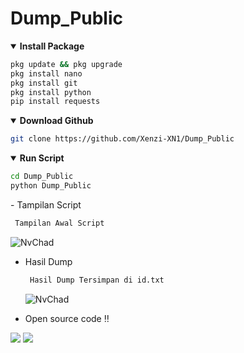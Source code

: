 # Dump_Public

<details open>
  <summary><strong> Install Package</strong></summary>

  ```bash
  pkg update && pkg upgrade
  pkg install nano
  pkg install git
  pkg install python
  pip install requests
  ```
  </details>
  <details open>
  <summary><strong> Download Github </strong></summary>

  ```bash
  git clone https://github.com/Xenzi-XN1/Dump_Public
  ```
  </details>
  <details open>
  <summary><strong> Run Script </strong></summary>

  ```bash
  cd Dump_Public
  python Dump_Public
  ```
  </details>
- Tampilan Script

  ```bash
   Tampilan Awal Script
  ```

  ![NvChad](https://i.ibb.co/Jx74MhG/IMG-20220328-130421.jpg)

- Hasil Dump

  ```bash
   Hasil Dump Tersimpan di id.txt
  ```

  ![NvChad](https://i.ibb.co/p0r0h3k/IMG-20220328-130407.jpg)

- Open source code ‼️

[![](https://img.shields.io/static/v1?logo=youtube&label=subscribe&message=XENZI%20GANZ&color=green)](https://youtube.com/channel/UC7ygjAbDjuiN76PqOlJm40A)
[![](https://img.shields.io/static/v1?logo=youtube&label=subscribe&message=XENZI%20GANZZ&color=green)](https://youtube.com/channel/UCJWq5Rw5C5JbJeY0xXR_kWQ)

